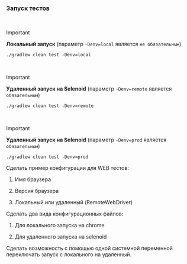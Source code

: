 ### Запуск тестов

<br>

> [!IMPORTANT]
> **Локальный запуск** (параметр `-Denv=local` является `не обязательным`)
> ```
> ./gradlew clean test -Denv=local
> ```

<br>

> [!IMPORTANT]
> **Удаленный запуск на Selenoid** (параметр `-Denv=remote` является `обязательным`)
> ```
> ./gradlew clean test -Denv=remote
> ```

<br>

> [!IMPORTANT]
> **Удаленный запуск на Selenoid** (параметр `-Denv=prod` является `обязательным`)
> ```
> ./gradlew clean test -Denv=prod
> ```
Сделать пример конфигурации для WEB тестов:

1. Имя браузера

2. Версия браузера

3. Локальный или удаленный (RemoteWebDriver)

Сделать два вида конфигурационных файлов:

1. Для локального запуска на chrome

2. Для удаленного запуска на selenoid

Сделать возможность с помощью одной системной переменной переключать запуск с локального на удаленный.
